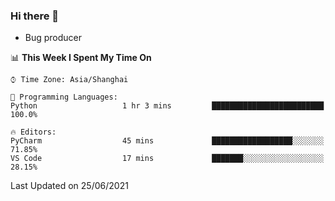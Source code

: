 ### Hi there 👋
* Bug producer
<!--START_SECTION:waka-->
📊 **This Week I Spent My Time On** 

```text
⌚︎ Time Zone: Asia/Shanghai

💬 Programming Languages: 
Python                   1 hr 3 mins         █████████████████████████   100.0%

🔥 Editors: 
PyCharm                  45 mins             ██████████████████░░░░░░░   71.85% 
VS Code                  17 mins             ███████░░░░░░░░░░░░░░░░░░   28.15%

```


 Last Updated on 25/06/2021
<!--END_SECTION:waka-->
